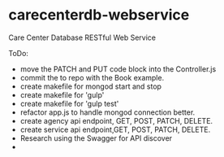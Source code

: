 # carecenterdb-webservice
Care Center Database RESTful Web Service


ToDo:
- move the PATCH and PUT code block into the Controller.js
- commit the to repo with the Book example.
- create makefile for mongod start and stop
- create makefile for 'gulp'
- create makefile for 'gulp test'
- refactor app.js to handle mongod connection better.
- create agency api endpoint, GET, POST, PATCH, DELETE.
- create service api endpoint,GET, POST, PATCH, DELETE.
- Research using the Swagger for API discover
- 
